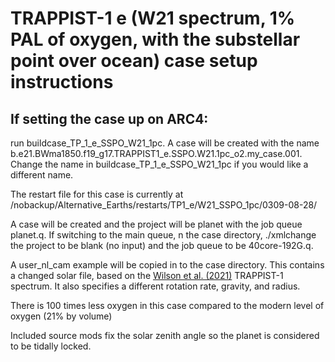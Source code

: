 # TRAPPIST-1 e (W21 spectrum, 1% PAL of oxygen, with the substellar point over ocean) case setup instructions

## If setting the case up on ARC4:

run buildcase_TP_1_e_SSPO_W21_1pc. A case will be created with the name b.e21.BWma1850.f19_g17.TRAPPIST1_e.SSPO.W21.1pc_o2.my_case.001. Change the name in buildcase_TP_1_e_SSPO_W21_1pc if you would like a different name.

The restart file for this case is currently at /nobackup/Alternative_Earths/restarts/TP1_e/W21_SSPO_1pc/0309-08-28/

A case will be created and the project will be planet with the job queue planet.q. If switching to the main queue, n the case directory, ./xmlchange the project to be blank (no input) and the job queue to be 40core-192G.q.

A user_nl_cam example will be copied in to the case directory. This contains a changed solar file, based on the [Wilson et al. (2021)](https://zenodo.org/record/4556130#.Y_82yezP39E) TRAPPIST-1 spectrum. It also specifies a different rotation rate, gravity, and radius.

There is 100 times less oxygen in this case compared to the modern level of oxygen (21% by volume)

Included source mods fix the solar zenith angle so the planet is considered to be tidally locked. 

